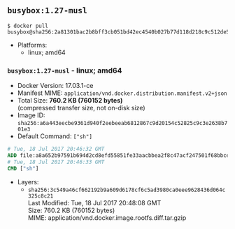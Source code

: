 ## `busybox:1.27-musl`

```console
$ docker pull busybox@sha256:2a81301bac2b8bff3cb051bd42ec4540b027b77d118d218c9c512de55d973be8
```

-	Platforms:
	-	linux; amd64

### `busybox:1.27-musl` - linux; amd64

-	Docker Version: 17.03.1-ce
-	Manifest MIME: `application/vnd.docker.distribution.manifest.v2+json`
-	Total Size: **760.2 KB (760152 bytes)**  
	(compressed transfer size, not on-disk size)
-	Image ID: `sha256:a6a443eecbe9361d940f2eebeeab6812867c9d20154c52825c9c3e2638b701e3`
-	Default Command: `["sh"]`

```dockerfile
# Tue, 18 Jul 2017 20:46:32 GMT
ADD file:a8a652b97591b694d2cd8efd55851fe33aacbbea2f8c47acf247501f68bbce1d in / 
# Tue, 18 Jul 2017 20:46:33 GMT
CMD ["sh"]
```

-	Layers:
	-	`sha256:3c549a46cf662192b9a609d6178cf6c5ad3980ca0eee9628436d064c325c8c21`  
		Last Modified: Tue, 18 Jul 2017 20:48:08 GMT  
		Size: 760.2 KB (760152 bytes)  
		MIME: application/vnd.docker.image.rootfs.diff.tar.gzip

